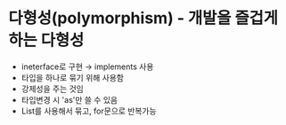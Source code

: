 # 다형성(polymorphism) - 개발을 즐겁게 하는 다형성

- ineterface로 구현 → implements 사용
- 타입을 하나로 묶기 위해 사용함
- 강제성을 주는 것임
- 타입변경 시 'as'만 쓸 수 있음
- List를 사용해서 묶고, for문으로 반복가능
  